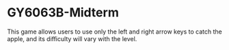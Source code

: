 # GY6063B-Midterm
This game allows users to use only the left and right arrow keys to catch the apple, and its difficulty will vary with the level.
